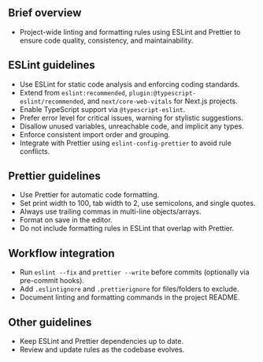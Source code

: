 ## Brief overview
- Project-wide linting and formatting rules using ESLint and Prettier to ensure code quality, consistency, and maintainability.

## ESLint guidelines
- Use ESLint for static code analysis and enforcing coding standards.
- Extend from `eslint:recommended`, `plugin:@typescript-eslint/recommended`, and `next/core-web-vitals` for Next.js projects.
- Enable TypeScript support via `@typescript-eslint`.
- Prefer error level for critical issues, warning for stylistic suggestions.
- Disallow unused variables, unreachable code, and implicit any types.
- Enforce consistent import order and grouping.
- Integrate with Prettier using `eslint-config-prettier` to avoid rule conflicts.

## Prettier guidelines
- Use Prettier for automatic code formatting.
- Set print width to 100, tab width to 2, use semicolons, and single quotes.
- Always use trailing commas in multi-line objects/arrays.
- Format on save in the editor.
- Do not include formatting rules in ESLint that overlap with Prettier.

## Workflow integration
- Run `eslint --fix` and `prettier --write` before commits (optionally via pre-commit hooks).
- Add `.eslintignore` and `.prettierignore` for files/folders to exclude.
- Document linting and formatting commands in the project README.

## Other guidelines
- Keep ESLint and Prettier dependencies up to date.
- Review and update rules as the codebase evolves.
